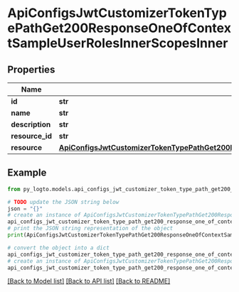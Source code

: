 # ApiConfigsJwtCustomizerTokenTypePathGet200ResponseOneOfContextSampleUserRolesInnerScopesInner


## Properties

Name | Type | Description | Notes
------------ | ------------- | ------------- | -------------
**id** | **str** |  | 
**name** | **str** |  | 
**description** | **str** |  | 
**resource_id** | **str** |  | 
**resource** | [**ApiConfigsJwtCustomizerTokenTypePathGet200ResponseOneOfContextSampleUserRolesInnerScopesInnerResource**](ApiConfigsJwtCustomizerTokenTypePathGet200ResponseOneOfContextSampleUserRolesInnerScopesInnerResource.md) |  | 

## Example

```python
from py_logto.models.api_configs_jwt_customizer_token_type_path_get200_response_one_of_context_sample_user_roles_inner_scopes_inner import ApiConfigsJwtCustomizerTokenTypePathGet200ResponseOneOfContextSampleUserRolesInnerScopesInner

# TODO update the JSON string below
json = "{}"
# create an instance of ApiConfigsJwtCustomizerTokenTypePathGet200ResponseOneOfContextSampleUserRolesInnerScopesInner from a JSON string
api_configs_jwt_customizer_token_type_path_get200_response_one_of_context_sample_user_roles_inner_scopes_inner_instance = ApiConfigsJwtCustomizerTokenTypePathGet200ResponseOneOfContextSampleUserRolesInnerScopesInner.from_json(json)
# print the JSON string representation of the object
print(ApiConfigsJwtCustomizerTokenTypePathGet200ResponseOneOfContextSampleUserRolesInnerScopesInner.to_json())

# convert the object into a dict
api_configs_jwt_customizer_token_type_path_get200_response_one_of_context_sample_user_roles_inner_scopes_inner_dict = api_configs_jwt_customizer_token_type_path_get200_response_one_of_context_sample_user_roles_inner_scopes_inner_instance.to_dict()
# create an instance of ApiConfigsJwtCustomizerTokenTypePathGet200ResponseOneOfContextSampleUserRolesInnerScopesInner from a dict
api_configs_jwt_customizer_token_type_path_get200_response_one_of_context_sample_user_roles_inner_scopes_inner_from_dict = ApiConfigsJwtCustomizerTokenTypePathGet200ResponseOneOfContextSampleUserRolesInnerScopesInner.from_dict(api_configs_jwt_customizer_token_type_path_get200_response_one_of_context_sample_user_roles_inner_scopes_inner_dict)
```
[[Back to Model list]](../README.md#documentation-for-models) [[Back to API list]](../README.md#documentation-for-api-endpoints) [[Back to README]](../README.md)


